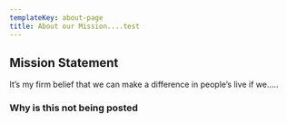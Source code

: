 ```yaml
---
templateKey: about-page
title: About our Mission....test
---
```

## Mission Statement

It’s my firm belief that we can make a difference in people’s live if we.....

### Why is this not being posted
